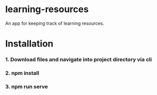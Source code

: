 # learning-resources
An app for keeping track of learning resources.
# Installation
### 1. Download files and navigate into project directory via cli
### 2. npm install
### 3. npm run serve

